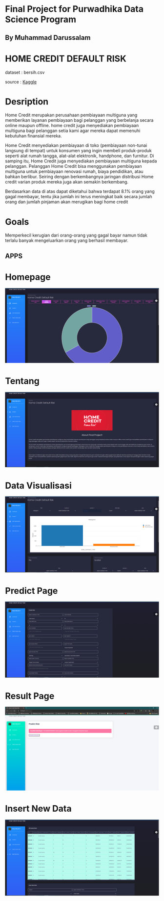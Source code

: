 # Final Project for Purwadhika Data Science Program
## By Muhammad Darussalam
HOME CREDIT DEFAULT RISK
========================
dataset : bersih.csv

source : [Kaggle](https://www.kaggle.com/c/home-credit-default-risk/)

Desription
==========
Home Credit merupakan perusahaan pembiayaan multiguna yang memberikan layanan pembiayaan bagi pelanggan yang berbelanja secara online maupun offline. home credit juga menyediakan pembiayaan multiguna bagi pelanggan setia kami agar mereka dapat memenuhi kebutuhan finansial mereka.

Home Credit menyediakan pembiayaan di toko (pembiayaan non-tunai langsung di tempat) untuk konsumen yang ingin membeli produk-produk seperti alat rumah tangga, alat-alat elektronik, handphone, dan furnitur. Di samping itu, Home Credit juga menyediakan pembiayaan multiguna kepada pelanggan. Pelanggan Home Credit bisa menggunakan pembiayaan multiguna untuk pembiayaan renovasi rumah, biaya pendidikan, atau bahkan berlibur. Seiring dengan berkembangnya jaringan distribusi Home credit varian produk mereka juga akan semakin berkembang.

Berdasarkan data di atas dapat diketahui bahwa terdapat 8.1% orang yang gagal membayar, tentu jika jumlah ini terus meningkat baik secara jumlah orang dan jumlah pinjaman akan merugikan bagi home credit

Goals
=====
Memperkecil kerugian dari orang-orang yang gagal bayar namun tidak terlalu banyak mengeluarkan orang yang berhasil membayar.

## APPS

Homepage
========
![Homepage](/dashboard/Home.png)


Tentang
=======
![Tentang](/dashboard/Tentang.png)

Data Visualisasi
================
![DatVis](/dashboard/Data%20Visualization.png)


Predict Page
============
![Predict](/dashboard/Predict.png)


Result Page
===========
![Result](/dashboard/Hasil.png)


Insert New Data
===============
![Insert New Data](/dashboard/Insert%20New%20Data.png)

